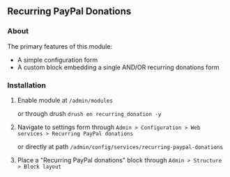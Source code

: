Recurring PayPal Donations
--------------------------

### About

The primary features of this module:

- A simple configuration form
- A custom block embedding a single AND/OR recurring donations form

### Installation

1. Enable module at `/admin/modules` 

   or through drush `drush en recurring_donation -y`

2. Navigate to settings form through `Admin > Configuration > Web services > Recurring PayPal donations` 

   or directly at path `/admin/config/services/recurring-paypal-donations`

3. Place a "Recurring PayPal donations" block through `Admin > Structure > Block layout`